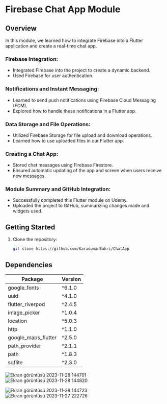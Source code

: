 # Firebase Chat App Module

## Overview

In this module, we learned how to integrate Firebase into a Flutter application and create a real-time chat app.

### Firebase Integration:

- Integrated Firebase into the project to create a dynamic backend.
- Used Firebase for user authentication.

### Notifications and Instant Messaging:

- Learned to send push notifications using Firebase Cloud Messaging (FCM).
- Explored how to handle these notifications in a Flutter app.

### Data Storage and File Operations:

- Utilized Firebase Storage for file upload and download operations.
- Learned how to use uploaded files in our Flutter app.

### Creating a Chat App:

- Stored chat messages using Firebase Firestore.
- Ensured automatic updating of the app and screen when users receive new messages.

### Module Summary and GitHub Integration:

- Successfully completed this Flutter module on Udemy.
- Uploaded the project to GitHub, summarizing changes made and widgets used.

## Getting Started

1. Clone the repository:

   ```bash
   git clone https://github.com/KaradumanBahri/ChatApp


## Dependencies

| Package             | Version |
| ------------------- | ------- |
| google_fonts        | ^6.1.0  |
| uuid                | ^4.1.0  |
| flutter_riverpod    | ^2.4.5  |
| image_picker        | ^1.0.4  |
| location            | ^5.0.3  |
| http                | ^1.1.0  |
| google_maps_flutter | ^2.5.0  |
| path_provider       | ^2.1.1  |
| path                | ^1.8.3  |
| sqflite             | ^2.3.0  |

![Ekran görüntüsü 2023-11-28 144701](https://github.com/KaradumanBahri/ChatApp/assets/46449677/e9fad670-ab99-4701-a0a2-c10316d2a936)
![Ekran görüntüsü 2023-11-28 144820](https://github.com/KaradumanBahri/ChatApp/assets/46449677/558c8b26-deb6-4355-a803-69491b8c82eb)

![Ekran görüntüsü 2023-11-28 144723](https://github.com/KaradumanBahri/ChatApp/assets/46449677/1c62765c-609a-4d4f-84bf-6e0cc0965162)
![Ekran görüntüsü 2023-11-27 222726](https://github.com/KaradumanBahri/ChatApp/assets/46449677/f347f1b7-e571-4590-a74c-9c6f8f3a6924)



